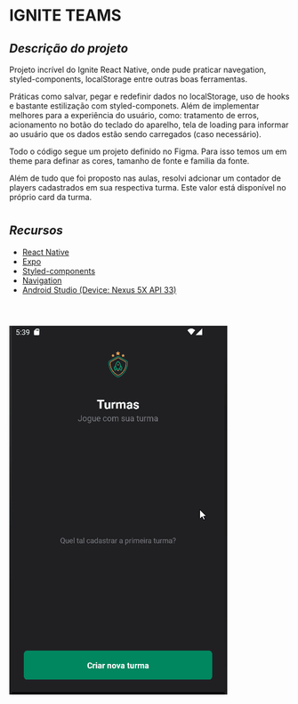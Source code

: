 # IGNITE TEAMS

## **_Descrição do projeto_**

Projeto incrível do Ignite React Native, onde pude praticar navegation, styled-components, localStorage entre outras boas ferramentas.

Práticas como salvar, pegar e redefinir dados no localStorage, uso de hooks e bastante estilização com styled-componets. Além de implementar melhores para a experiência do usuário, como: tratamento de erros, acionamento no botão do teclado do aparelho, tela de loading para informar ao usuário que os dados estão sendo carregados (caso necessário).

Todo o código segue um projeto definido no Figma. Para isso temos um em theme para definar as cores, tamanho de fonte e familia da fonte.

Além de tudo que foi proposto nas aulas, resolvi adcionar um contador de players cadastrados em sua respectiva turma.
Este valor está disponível no próprio card da turma.
<br>

#

## **_Recursos_**

- [React Native](https://reactnative.dev/docs/getting-started)
- [Expo](https://docs.expo.dev)
- [Styled-components](https://styled-components.com/docs/basics)
- [Navigation](https://reactnavigation.org/docs/getting-started/)
- [Android Studio (Device: Nexus 5X API 33)](https://developer.android.com)

#

<br>

<img alt='gitReadme' src='./src/assets/ignite-teams.gif'>

